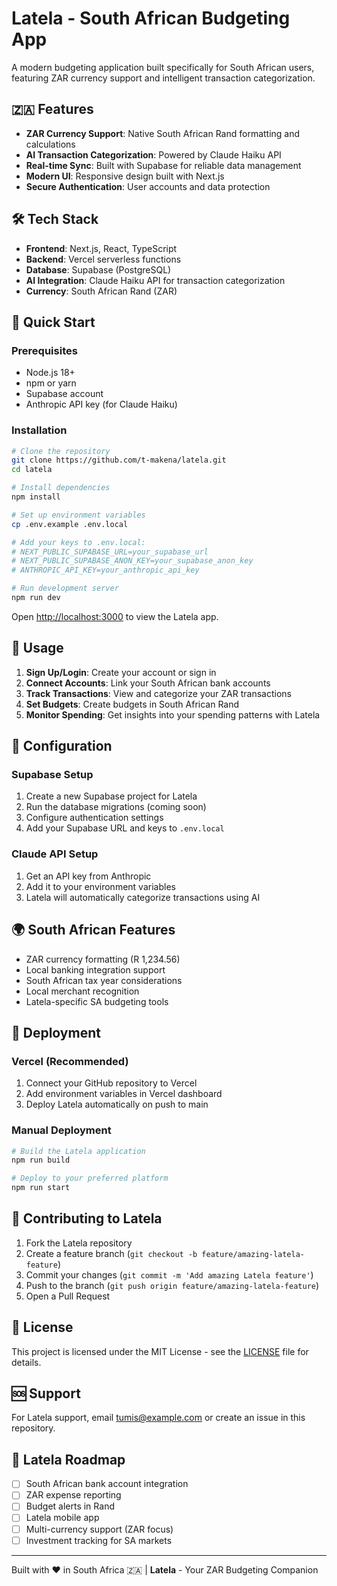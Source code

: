 # Latela - South African Budgeting App

A modern budgeting application built specifically for South African users, featuring ZAR currency support and intelligent transaction categorization.

## 🇿🇦 Features

- **ZAR Currency Support**: Native South African Rand formatting and calculations
- **AI Transaction Categorization**: Powered by Claude Haiku API
- **Real-time Sync**: Built with Supabase for reliable data management
- **Modern UI**: Responsive design built with Next.js
- **Secure Authentication**: User accounts and data protection

## 🛠️ Tech Stack

- **Frontend**: Next.js, React, TypeScript
- **Backend**: Vercel serverless functions
- **Database**: Supabase (PostgreSQL)
- **AI Integration**: Claude Haiku API for transaction categorization
- **Currency**: South African Rand (ZAR)

## 🚀 Quick Start

### Prerequisites

- Node.js 18+ 
- npm or yarn
- Supabase account
- Anthropic API key (for Claude Haiku)

### Installation

```bash
# Clone the repository
git clone https://github.com/t-makena/latela.git
cd latela

# Install dependencies
npm install

# Set up environment variables
cp .env.example .env.local

# Add your keys to .env.local:
# NEXT_PUBLIC_SUPABASE_URL=your_supabase_url
# NEXT_PUBLIC_SUPABASE_ANON_KEY=your_supabase_anon_key
# ANTHROPIC_API_KEY=your_anthropic_api_key

# Run development server
npm run dev
```

Open [http://localhost:3000](http://localhost:3000) to view the Latela app.

## 📱 Usage

1. **Sign Up/Login**: Create your account or sign in
2. **Connect Accounts**: Link your South African bank accounts
3. **Track Transactions**: View and categorize your ZAR transactions
4. **Set Budgets**: Create budgets in South African Rand
5. **Monitor Spending**: Get insights into your spending patterns with Latela

## 🔧 Configuration

### Supabase Setup

1. Create a new Supabase project for Latela
2. Run the database migrations (coming soon)
3. Configure authentication settings
4. Add your Supabase URL and keys to `.env.local`

### Claude API Setup

1. Get an API key from Anthropic
2. Add it to your environment variables
3. Latela will automatically categorize transactions using AI

## 🌍 South African Features

- ZAR currency formatting (R 1,234.56)
- Local banking integration support
- South African tax year considerations
- Local merchant recognition
- Latela-specific SA budgeting tools

## 🚀 Deployment

### Vercel (Recommended)

1. Connect your GitHub repository to Vercel
2. Add environment variables in Vercel dashboard
3. Deploy Latela automatically on push to main

### Manual Deployment

```bash
# Build the Latela application
npm run build

# Deploy to your preferred platform
npm run start
```

## 🤝 Contributing to Latela

1. Fork the Latela repository
2. Create a feature branch (`git checkout -b feature/amazing-latela-feature`)
3. Commit your changes (`git commit -m 'Add amazing Latela feature'`)
4. Push to the branch (`git push origin feature/amazing-latela-feature`)
5. Open a Pull Request

## 📄 License

This project is licensed under the MIT License - see the [LICENSE](LICENSE) file for details.

## 🆘 Support

For Latela support, email tumis@example.com or create an issue in this repository.

## 🚧 Latela Roadmap

- [ ] South African bank account integration
- [ ] ZAR expense reporting
- [ ] Budget alerts in Rand
- [ ] Latela mobile app
- [ ] Multi-currency support (ZAR focus)
- [ ] Investment tracking for SA markets

---

Built with ❤️ in South Africa 🇿🇦 | **Latela** - Your ZAR Budgeting Companion